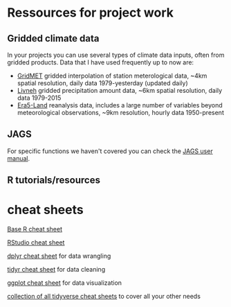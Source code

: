 # Ressources for project work

## Gridded climate data
In your projects you can use several types of climate data inputs, often from gridded products. Data that I have used frequently up to now are:

- [GridMET](https://www.climatologylab.org/gridmet.html) gridded interpolation of station meterological data, ~4km spatial resolution, daily data 1979-yesterday (updated daily)
- [Livneh](https://climatedataguide.ucar.edu/climate-data/livneh-gridded-precipitation-and-other-meteorological-variables-continental-us-mexico) gridded precipitation amount data, ~6km spatial resolution, daily data 1979-2015
- [Era5-Land](https://cds.climate.copernicus.eu/datasets/reanalysis-era5-land?tab=overview) reanalysis data, includes a large number of variables beyond meteorological observations, ~9km resolution, hourly data 1950-present

## JAGS

For specific functions we haven't covered you can check the [JAGS user manual](https://people.stat.sc.edu/hansont/stat740/jags_user_manual.pdf). 

## R tutorials/resources

# cheat sheets

[Base R cheat sheet](https://iqss.github.io/dss-workshops/R/Rintro/base-r-cheat-sheet.pdf)

[RStudio cheat sheet](https://rstudio.github.io/cheatsheets/rstudio-ide.pdf)

[dplyr cheat sheet](https://rstudio.github.io/cheatsheets/data-transformation.pdf) for data wrangling

[tidyr cheat sheet](https://rstudio.github.io/cheatsheets/data-transformation.pdf) for data cleaning

[ggplot cheat sheet](https://rstudio.github.io/cheatsheets/data-visualization.pdf) for data visualization

[collection of all tidyverse cheat sheets](https://posit.co/resources/cheatsheets/) to cover all your other needs




